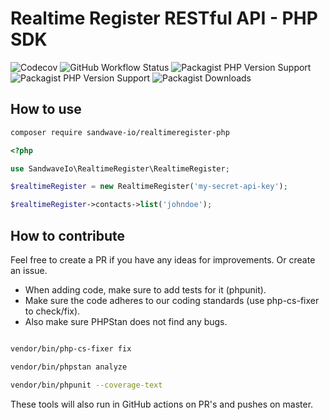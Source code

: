 # Realtime Register RESTful API - PHP SDK

![Codecov](https://codecov.io/gh/sandwave-io/realtimeregister-php/branch/master/graph/badge.svg?token=CWWIFWRKZC)
![GitHub Workflow Status](https://img.shields.io/github/workflow/status/sandwave-io/realtimeregister-php/CI)
![Packagist PHP Version Support](https://img.shields.io/packagist/php-v/sandwave-io/realtimeregister-php)
![Packagist PHP Version Support](https://img.shields.io/packagist/v/sandwave-io/realtimeregister-php)
![Packagist Downloads](https://img.shields.io/packagist/dt/sandwave-io/realtimeregister-php)

## How to use

```bash
composer require sandwave-io/realtimeregister-php
```

```php
<?php

use SandwaveIo\RealtimeRegister\RealtimeRegister;

$realtimeRegister = new RealtimeRegister('my-secret-api-key');

$realtimeRegister->contacts->list('johndoe');
```

## How to contribute

Feel free to create a PR if you have any ideas for improvements. Or create an issue.

* When adding code, make sure to add tests for it (phpunit).
* Make sure the code adheres to our coding standards (use php-cs-fixer to check/fix). 
* Also make sure PHPStan does not find any bugs.

```bash

vendor/bin/php-cs-fixer fix

vendor/bin/phpstan analyze

vendor/bin/phpunit --coverage-text

```

These tools will also run in GitHub actions on PR's and pushes on master.
